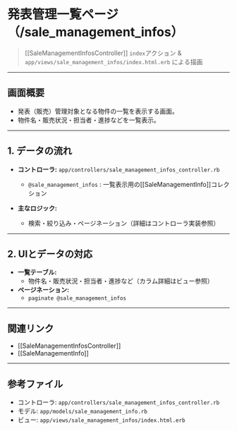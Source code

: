 # 発表管理一覧ページ（/sale_management_infos）

> [[SaleManagementInfosController]] `index`アクション & `app/views/sale_management_infos/index.html.erb` による描画

---

## 画面概要

- 発表（販売）管理対象となる物件の一覧を表示する画面。
- 物件名・販売状況・担当者・進捗などを一覧表示。

---

## 1. データの流れ

- **コントローラ:** `app/controllers/sale_management_infos_controller.rb`
    - `@sale_management_infos` : 一覧表示用の[[SaleManagementInfo]]コレクション

- **主なロジック:**
    - 検索・絞り込み・ページネーション（詳細はコントローラ実装参照）

---

## 2. UIとデータの対応

- **一覧テーブル:**
    - 物件名・販売状況・担当者・進捗など（カラム詳細はビュー参照）
- **ページネーション:**
    - `paginate @sale_management_infos`

---

## 関連リンク
- [[SaleManagementInfosController]]
- [[SaleManagementInfo]]

---

## 参考ファイル
- コントローラ: `app/controllers/sale_management_infos_controller.rb`
- モデル: `app/models/sale_management_info.rb`
- ビュー: `app/views/sale_management_infos/index.html.erb` 